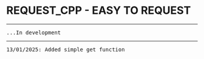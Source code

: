 <h1>REQUEST_CPP - EASY TO REQUEST</h1>
<hr>
<pre>...In development</pre>
<hr>
<pre>
13/01/2025: Added simple_get function
</pre>
